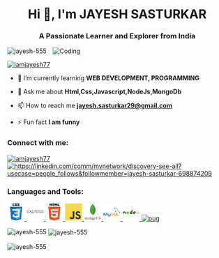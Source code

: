 <h1 align="center">Hi 👋, I'm JAYESH SASTURKAR</h1>
<h3 align="center">A Passionate Learner and Explorer from India</h3>

<img align="right" alt="Coding" width="400" src="https://c.tenor.com/NOYF3f82b_gAAAAC/programmer.gif">

<p align="left"> <img src="https://komarev.com/ghpvc/?username=jayesh-555&label=Profile%20views&color=0e75b6&style=flat" alt="jayesh-555" /> </p>

<p align="left"> <a href="https://twitter.com/iamjayesh77" target="blank"><img src="https://img.shields.io/twitter/follow/iamjayesh77?logo=twitter&style=for-the-badge" alt="iamjayesh77" /></a> </p>

- 🌱 I’m currently learning **WEB DEVELOPMENT, PROGRAMMING**

- 💬 Ask me about **Html,Css,Javascript,NodeJs,MongoDb**

- 📫 How to reach me **jayesh.sasturkar29@gmail.com**

- ⚡ Fun fact **I am funny**

<h3 align="left">Connect with me:</h3>
<p align="left">
<a href="https://twitter.com/iamjayesh77" target="blank"><img align="center" src="https://raw.githubusercontent.com/rahuldkjain/github-profile-readme-generator/master/src/images/icons/Social/twitter.svg" alt="iamjayesh77" height="30" width="40" /></a>
<a href="https://linkedin.com/in/https://linkedin.com/comm/mynetwork/discovery-see-all?usecase=people_follows&followmember=jayesh-sasturkar-698874209" target="blank"><img align="center" src="https://raw.githubusercontent.com/rahuldkjain/github-profile-readme-generator/master/src/images/icons/Social/linked-in-alt.svg" alt="https://linkedin.com/comm/mynetwork/discovery-see-all?usecase=people_follows&followmember=jayesh-sasturkar-698874209" height="30" width="40" /></a>
</p>

<h3 align="left">Languages and Tools:</h3>
<p align="left"> <a href="https://www.w3schools.com/css/" target="_blank" rel="noreferrer"> <img src="https://raw.githubusercontent.com/devicons/devicon/master/icons/css3/css3-original-wordmark.svg" alt="css3" width="40" height="40"/> </a> <a href="https://expressjs.com" target="_blank" rel="noreferrer"> <img src="https://raw.githubusercontent.com/devicons/devicon/master/icons/express/express-original-wordmark.svg" alt="express" width="40" height="40"/> </a> <a href="https://www.w3.org/html/" target="_blank" rel="noreferrer"> <img src="https://raw.githubusercontent.com/devicons/devicon/master/icons/html5/html5-original-wordmark.svg" alt="html5" width="40" height="40"/> </a> <a href="https://developer.mozilla.org/en-US/docs/Web/JavaScript" target="_blank" rel="noreferrer"> <img src="https://raw.githubusercontent.com/devicons/devicon/master/icons/javascript/javascript-original.svg" alt="javascript" width="40" height="40"/> </a> <a href="https://www.mongodb.com/" target="_blank" rel="noreferrer"> <img src="https://raw.githubusercontent.com/devicons/devicon/master/icons/mongodb/mongodb-original-wordmark.svg" alt="mongodb" width="40" height="40"/> </a> <a href="https://www.mysql.com/" target="_blank" rel="noreferrer"> <img src="https://raw.githubusercontent.com/devicons/devicon/master/icons/mysql/mysql-original-wordmark.svg" alt="mysql" width="40" height="40"/> </a> <a href="https://nodejs.org" target="_blank" rel="noreferrer"> <img src="https://raw.githubusercontent.com/devicons/devicon/master/icons/nodejs/nodejs-original-wordmark.svg" alt="nodejs" width="40" height="40"/> </a> <a href="https://pugjs.org" target="_blank" rel="noreferrer"> <img src="https://cdn.worldvectorlogo.com/logos/pug.svg" alt="pug" width="40" height="40"/> </a> </p>

<p><img align="left" src="https://github-readme-stats.vercel.app/api/top-langs?username=jayesh-555&show_icons=true&locale=en&layout=compact" alt="jayesh-555" /></p>

<p>&nbsp;<img align="center" src="https://github-readme-stats.vercel.app/api?username=jayesh-555&show_icons=true&locale=en" alt="jayesh-555" /></p>

<p><img align="center" src="https://github-readme-streak-stats.herokuapp.com/?user=jayesh-555&" alt="jayesh-555" /></p>
